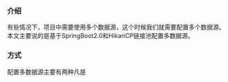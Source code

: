 ### 介绍

有些情况下，项目中需要使用多个数据源，这个时候我们就需要配置多个数据源。本文主要说的是基于SpringBoot2.0和HikariCP链接池配置多数据源。

### 方式

配置多数据源主要有两种凡是